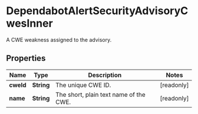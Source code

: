 

# DependabotAlertSecurityAdvisoryCwesInner

A CWE weakness assigned to the advisory.

## Properties

| Name | Type | Description | Notes |
|------------ | ------------- | ------------- | -------------|
|**cweId** | **String** | The unique CWE ID. |  [readonly] |
|**name** | **String** | The short, plain text name of the CWE. |  [readonly] |



